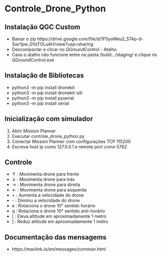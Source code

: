 <h1>Controle_Drone_Python</h1>

<h2>Instalação QGC Custom </h2>
<ul>
  <li>Baixar o zip https://drive.google.com/file/d/1F5yoWeu2_574p-d-Swr1pw_0VsTOLuAH/view?usp=sharing</li>
  <li>Descompactar e clicar no QGroundControl - Atalho</li>
  <li>Caso o atalho não funcione entre na pasta /build.../staging/ e clique no QGroundControl.exe
</ul>

<h2>Instalação de Bibliotecas</h2>
<ul>
  <li>python3 -m pip install dronekit</li>
  <li>python3 -m pip install dronekit-sitl</li>
  <li>python3 -m pip install pyserial</li>
  <li>python3 -m pip install serial</li>
</ul>

<h2>Inicialização com simulador</h2>
<ol>
  <li>Abrir Mission Planner</li>
  <li>Executar controle_drone_python.py</li>
  <li>Conectar Mission Planner com configurações TCP 115200</li>
  <li>Escreva host ip como 127.0.0.1 e remote port como 5762</li>
</ol>

<h2>Controle</h2>
<ul>
  <li> ↑ : Movimenta drone para frente </li>
  <li> ↓ : Movimenta drone para trás </li>
  <li> → : Movimenta drone para direita </li>
  <li> ← : Movimenta drone para esquerda </li>
  <li> + : Aumenta a velocidade do drone </li>
  <li> - : Diminiu a velocidade do drone </li>
  <li> e : Rotaciona o drone 10° sentido horário </li>
  <li> q : Rotaciona o drone 10° sentido anti-horário </li>
  <li> [ : Eleva altitude em aproximadamente 1 metro </li>
  <li> ] : Reduz altitude em aproximadamente 1 metro </li>
</ul>

<h2>Documentação das mensagems</h2>
<ul>
  <li>https://mavlink.io/en/messages/common.html</li>
</ul>
